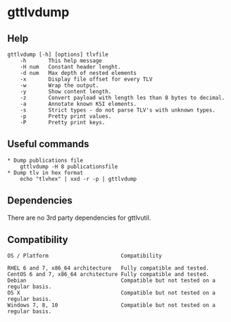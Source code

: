 # gttlvdump

## Help

	gttlvdump [-h] [options] tlvfile
		-h       This help message
		-H num   Constant header lenght.
		-d num   Max depth of nested elements
		-x       Display file offset for every TLV
		-w       Wrap the output.
		-y       Show content length.
		-z       Convert payload with length les than 8 bytes to decimal.
		-a       Annotate known KSI elements.
		-s       Strict types - do not parse TLV's with unknown types.
		-p       Pretty print values.
		-P       Pretty print keys.

## Useful commands

	* Dump publications file
		gttlvdump -H 8 publicationsfile
    * Dump tlv in hex format
        echo "tlvhex" | xxd -r -p | gttlvdump

## Dependencies

There are no 3rd party dependencies for gttlvutil.


## Compatibility

```
OS / Platform                       Compatibility

RHEL 6 and 7, x86_64 architecture   Fully compatible and tested.
CentOS 6 and 7, x86_64 architecture Fully compatible and tested.
Debian                              Compatible but not tested on a regular basis.
OS X                                Compatible but not tested on a regular basis.
Windows 7, 8, 10                    Compatible but not tested on a regular basis.
```